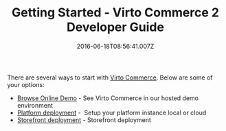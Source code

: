 ﻿---
title: Getting Started - Virto Commerce 2 Developer Guide
description: Getting Started for Virto Commerce
layout: docs
date: 2016-06-18T08:56:41.007Z
priority: 3
---
There are several ways to start with <a class="crosslink" href="https://virtocommerce.com/b2b-ecommerce-platform" target="_blank">Virto Commerce</a>. Below are some of your options:

* [Browse Online Demo](try-now/online-demo) - See Virto Commerce in our hosted demo environment
* [Platform deployment](docs/vc2devguide/deployment/platform-deployment/source-code-getting-started) -  Setup your platform instance local or cloud
* [Storefront deployment](docs/vc2devguide/deployment/storefront-deployment) - Storefront deployment